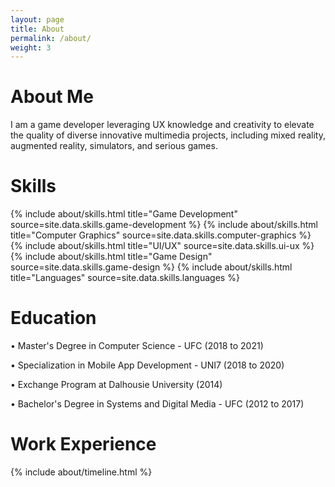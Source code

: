 ```yaml
---
layout: page
title: About
permalink: /about/
weight: 3
---
```


# About Me

I am a game developer leveraging UX knowledge and creativity to elevate the quality of diverse innovative multimedia projects, including mixed reality, augmented reality, simulators, and serious games. 

# Skills

<div class="row">
    {% include about/skills.html title="Game Development" source=site.data.skills.game-development %}
    {% include about/skills.html title="Computer Graphics" source=site.data.skills.computer-graphics %}
    {% include about/skills.html title="UI/UX" source=site.data.skills.ui-ux %}
</div>

<div class="row">
    {% include about/skills.html title="Game Design" source=site.data.skills.game-design %}
    {% include about/skills.html title="Languages" source=site.data.skills.languages %}
</div>

# Education

• Master's Degree in Computer Science - UFC (2018 to 2021)

• Specialization in Mobile App Development - UNI7 (2018 to 2020)

• Exchange Program at Dalhousie University (2014)

• Bachelor's Degree in Systems and Digital Media - UFC (2012 to 2017)

# Work Experience

<div class="row">
{% include about/timeline.html %}
</div>

